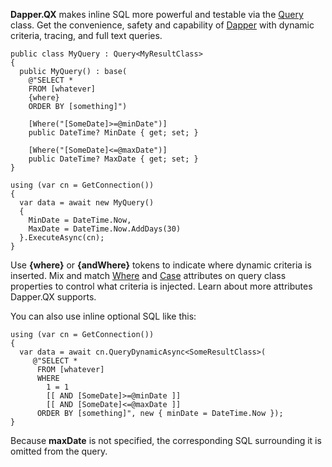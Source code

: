 **Dapper.QX** makes inline SQL more powerful and testable via the [Query](https://github.com/adamosoftware/Dapper.QX/blob/master/Dapper.QX/Query.cs) class. Get the convenience, safety and capability of [Dapper](https://github.com/StackExchange/Dapper) with dynamic criteria, tracing, and full text queries.

```
public class MyQuery : Query<MyResultClass>
{
  public MyQuery() : base(
    @"SELECT * 
    FROM [whatever]
    {where}
    ORDER BY [something]")
    
    [Where("[SomeDate]>=@minDate")]
    public DateTime? MinDate { get; set; }
    
    [Where("[SomeDate]<=@maxDate")]
    public DateTime? MaxDate { get; set; }
}

using (var cn = GetConnection())
{
  var data = await new MyQuery() 
  {
    MinDate = DateTime.Now, 
    MaxDate = DateTime.Now.AddDays(30) 
  }.ExecuteAsync(cn);
}
```
Use **{where}** or **{andWhere}** tokens to indicate where dynamic criteria is inserted. Mix and match [Where](https://github.com/adamosoftware/Dapper.QX/blob/master/Dapper.QX/Attributes/Where.cs) and [Case](https://github.com/adamosoftware/Dapper.QX/blob/master/Dapper.QX/Attributes/Case.cs) attributes on query class properties to control what criteria is injected. Learn about more attributes Dapper.QX supports.

You can also use inline optional SQL like this:

```
using (var cn = GetConnection())
{
  var data = await cn.QueryDynamicAsync<SomeResultClass>(
     @"SELECT * 
      FROM [whatever]
      WHERE
        1 = 1
        [[ AND [SomeDate]>=@minDate ]]
        [[ AND [SomeDate]<=@maxDate ]]
      ORDER BY [something]", new { minDate = DateTime.Now });
}
```
Because **maxDate** is not specified, the corresponding SQL surrounding it is omitted from the query.
